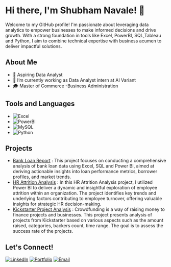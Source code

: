 # Hi there, I'm Shubham Navale! 👋

Welcome to my GitHub profile! I'm passionate about leveraging data analytics to empower businesses to make informed decisions and drive growth. With a strong foundation in tools like Excel, PowerBI, SQL,Tableau and Python, I aim to combine technical expertise with business acumen to deliver impactful solutions.


## About Me

- 💼 Aspiring Data Analyst
- 🌱 I’m currently working as Data Analyst intern at AI Variant
- 🎓 Master of Commerce -Business Administration 

## Tools and Languages

- ![Excel](https://img.shields.io/badge/-Excel-217346?style=flat-square&logo=microsoft-excel&logoColor=white)
- ![PowerBI](https://img.shields.io/badge/-PowerBI-F2C811?style=flat-square&logo=powerbi&logoColor=black)
- ![MySQL](https://img.shields.io/badge/-MySQL-4479A1?style=flat-square&logo=mysql&logoColor=white)
- ![Python](https://img.shields.io/badge/-Python-3776AB?style=flat-square&logo=python&logoColor=white)

## Projects

- [Bank Loan Report](https://github.com/shubhamnavale08/Bank_Loan_Report) : This project focuses on conducting a comprehensive analysis of bank loan data using Excel, SQL and Power BI, aimed at deriving actionable insights into loan performance metrics, borrower profiles, and market trends.
- [HR Attrition Analysis](https://github.com/shubhamnavale08/HR_Atrition_Analysis) : In this HR Attrition Analysis project, I utilized Power BI to deliver a dynamic and insightful exploration of employee attrition within an organization. The project identifies key trends and underlying factors contributing to employee turnover, offering valuable insights for strategic HR decision-making.
- [Kickstarter Project Analysis](https://github.com/shubhamnavale08/Kickstarter_Project_Analysis) : Crowdfunding is a way of raising money to finance projects and businesses. This project presents analysis of projects from Kickstarter based on various aspects such as the amount raised, categories, backers count, time range. The goal is to assess the success rate of the projects.

## Let's Connect!

[![LinkedIn](https://img.shields.io/badge/-LinkedIn-0077B5?style=flat-square&logo=linkedin&logoColor=white)](https://www.linkedin.com/in/shubham-navale-435576323/)
[![Portfolio](https://img.shields.io/badge/-Portfolio-333333?style=flat-square&logo=wordpress&logoColor=white)]((https://shubhamnavale08.github.io/shubhamnavale08.github./))
[![Email](https://img.shields.io/badge/-Email-D14836?style=flat-square&logo=gmail&logoColor=white)](mailto:shubhamnavale2019@gmail.com)

